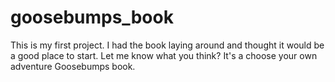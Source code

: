 # goosebumps_book
This is my first project. I had the book laying around and thought it would be a good place to start. Let me know what you think?
It's a choose your own adventure Goosebumps book.
